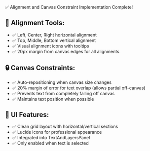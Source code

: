 ✅ Alignment and Canvas Constraint Implementation Complete!

## 🎯 Alignment Tools:
- ✅ Left, Center, Right horizontal alignment
- ✅ Top, Middle, Bottom vertical alignment
- ✅ Visual alignment icons with tooltips
- ✅ 20px margin from canvas edges for all alignments

## 🔒 Canvas Constraints:
- ✅ Auto-repositioning when canvas size changes
- ✅ 20% margin of error for text overlap (allows partial off-canvas)
- ✅ Prevents text from completely falling off canvas
- ✅ Maintains text position when possible

## 🎨 UI Features:
- ✅ Clean grid layout with horizontal/vertical sections
- ✅ Lucide icons for professional appearance
- ✅ Integrated into TextAndLayersPanel
- ✅ Only enabled when text is selected
